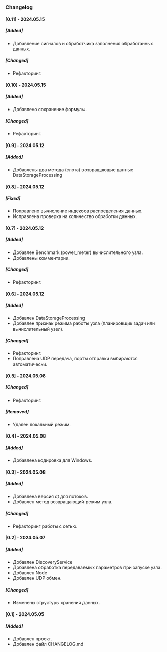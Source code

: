 
### Changelog

#### [0.11] - 2024.05.15
##### [Added]
- Добавление сигналов и обработчика заполнения обработанных данных.

##### [Changed]
- Рефакторинг.


#### [0.10] - 2024.05.15
##### [Added]
- Добавлено сохранение формулы.

##### [Changed]
- Рефакторинг.


#### [0.9] - 2024.05.12
##### [Added]
- Добавлены два метода (слота) возвращающие данные DataStorageProcessing


#### [0.8] - 2024.05.12
##### [Fixed]
- Поправлено вычисление индексов распределения данных.
- Исправлена проверка на количество обработки данных.


#### [0.7] - 2024.05.12
##### [Added]
- Добавлен Benchmark (power_meter) вычислительного узла.
- Добавлены комментарии.

##### [Changed]
- Рефакторинг.


#### [0.6] - 2024.05.12
##### [Added]
- Добавлен DataStorageProcessing
- Добавлен признак режима работы узла (планировщик задач или вычислительный узел).

##### [Changed]
- Рефакторинг.
- Поправлена UDP передача, порты отправки выбираются автоматически.


#### [0.5] - 2024.05.08
##### [Changed]
- Рефакторинг.

##### [Removed]
- Удален локальный режим.


#### [0.4] - 2024.05.08
##### [Added]
- Добавлена кодировка для Windows.


#### [0.3] - 2024.05.08
##### [Added]
- Добавлена версия qt для потоков.
- Добавлен метод возвращающий режим узла.

##### [Changed]
- Рефакторинг работы с сетью.


#### [0.2] - 2024.05.07
##### [Added]
- Добавлен DiscoveryService
- Добавлена обработка передаваемых параметров при запуске узла.
- Добавлен Node
- Добавлен UDP обмен.

##### [Changed]
- Изменены структуры хранения данных.


#### [0.1] - 2024.05.05
##### [Added]
- Добавлен проект.
- Добавлен файл CHANGELOG.md

